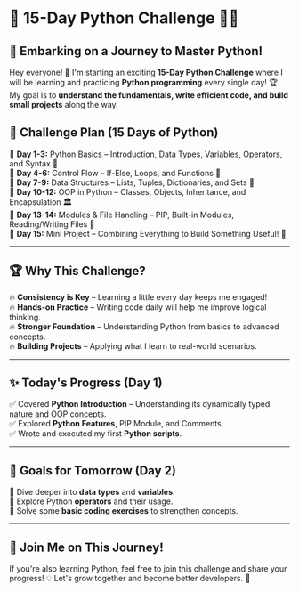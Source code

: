 
# 🌟 **15-Day Python Challenge 🐍🔥**  

## 🚀 **Embarking on a Journey to Master Python!**  

Hey everyone! 👋 I'm starting an exciting **15-Day Python Challenge** where I will be learning and practicing **Python programming** every single day! 🏆 My goal is to **understand the fundamentals, write efficient code, and build small projects** along the way.  

## 📅 **Challenge Plan (15 Days of Python)**  

🔹 **Day 1-3:** Python Basics – Introduction, Data Types, Variables, Operators, and Syntax 📖  
🔹 **Day 4-6:** Control Flow – If-Else, Loops, and Functions 🔄  
🔹 **Day 7-9:** Data Structures – Lists, Tuples, Dictionaries, and Sets 📂  
🔹 **Day 10-12:** OOP in Python – Classes, Objects, Inheritance, and Encapsulation 🏛️  
🔹 **Day 13-14:** Modules & File Handling – PIP, Built-in Modules, Reading/Writing Files 📝  
🔹 **Day 15:** Mini Project – Combining Everything to Build Something Useful! 🚀  

---

## 🏆 **Why This Challenge?**  

🔥 **Consistency is Key** – Learning a little every day keeps me engaged!  
🔥 **Hands-on Practice** – Writing code daily will help me improve logical thinking.  
🔥 **Stronger Foundation** – Understanding Python from basics to advanced concepts.  
🔥 **Building Projects** – Applying what I learn to real-world scenarios.  

---

## ✨ **Today's Progress (Day 1)**  
✅ Covered **Python Introduction** – Understanding its dynamically typed nature and OOP concepts.  
✅ Explored **Python Features**, PIP Module, and Comments.  
✅ Wrote and executed my first **Python scripts**.  

---

## 🎯 **Goals for Tomorrow (Day 2)**  
🔹 Dive deeper into **data types** and **variables**.  
🔹 Explore Python **operators** and their usage.  
🔹 Solve some **basic coding exercises** to strengthen concepts.  

---

## 🚀 **Join Me on This Journey!**  

If you're also learning Python, feel free to join this challenge and share your progress! 💡 Let's grow together and become better developers. 💪  

 


